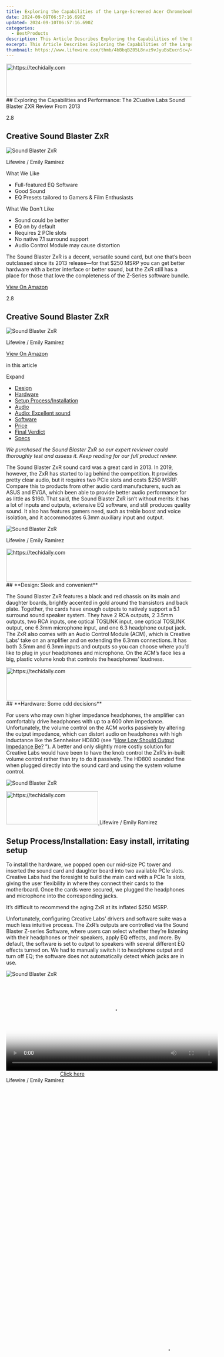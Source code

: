 ```yaml
---
title: Exploring the Capabilities of the Large-Screened Acer Chromebook - Your Essential Review Resource
date: 2024-09-09T06:57:16.690Z
updated: 2024-09-10T06:57:16.690Z
categories:
  - BestProducts
description: This Article Describes Exploring the Capabilities of the Large-Screened Acer Chromebook - Your Essential Review Resource
excerpt: This Article Describes Exploring the Capabilities of the Large-Screened Acer Chromebook - Your Essential Review Resource
thumbnail: https://www.lifewire.com/thmb/4bBbqBZ05L8nvz9vJyuBsEucnSc=/400x300/filters:no_upscale():max_bytes(150000):strip_icc():format(webp)/Acer_LaptopsUnder200_Chromebook_HeroSquare-362ddb9951d04861a4b66cea1c000233.jpg
---
```


<!-- affiliate ads begin -->
<a href="https://appsumo.8odi.net/c/5597632/2123738/7443" target="_top" id="2123738">
  <img src="//a.impactradius-go.com/display-ad/7443-2123738" border="0" alt="https://techidaily.com" width="600" height="90"/>
</a>
<img height="0" width="0" src="https://appsumo.8odi.net/i/5597632/2123738/7443" style="position:absolute;visibility:hidden;" border="0" />
<!-- affiliate ads end -->
## Exploring the Capabilities and Performance: The 2Cuative Labs Sound Blaster ZXR Review From 2013

2.8

## Creative Sound Blaster ZxR

![Sound Blaster ZxR](https://www.lifewire.com/thmb/87Y0vp91-Opdxctf3M6BGQ6r1d8=/1000x1000/filters:no_upscale():max_bytes(150000):strip_icc():format(webp)/_hero_SQ_02LW833111-1-4e7ebf4d779c4f9a88fb2d675c206f02.jpg)

Lifewire / Emily Ramirez

 What We Like

* Full-featured EQ Software
* Good Sound
* EQ Presets tailored to Gamers & Film Enthusiasts

 What We Don't Like

* Sound could be better
* EQ on by default
* Requires 2 PCIe slots
* No native 7.1 surround support
* Audio Control Module may cause distortion

 The Sound Blaster ZxR is a decent, versatile sound card, but one that’s been outclassed since its 2013 release—for that $250 MSRP you can get better hardware with a better interface or better sound, but the ZxR still has a place for those that love the completeness of the Z-Series software bundle.

[View On Amazon](https://www.amazon.com/dp/B009ISU33E?tag=lifewire-onsite-prod-20&ascsubtag=4769837%7Cnf4d47b24328e45aa9d01315a6a6b3e1211%7CB009ISU33E)

2.8

## Creative Sound Blaster ZxR

![Sound Blaster ZxR](https://www.lifewire.com/thmb/RtDoRTpSwyumJugu8w_fUM9Z3Kc=/450x450/filters:no_upscale():max_bytes(150000):strip_icc():format(webp)/_hero_SQ_02LW833111-1-4e7ebf4d779c4f9a88fb2d675c206f02.jpg)

Lifewire / Emily Ramirez

[View On Amazon](https://www.amazon.com/dp/B009ISU33E?tag=lifewire-onsite-prod-20&ascsubtag=4769837%7Cnf4d47b24328e45aa9d01315a6a6b3e1211%7CB009ISU33E)

 in this article

 Expand

* [Design](https://www.lifewire.com/#toc-design-sleek-and-convenient)
* [Hardware](https://www.lifewire.com/#toc-hardware-some-odd-decisions)
* [Setup Process/Installation](https://www.lifewire.com/#toc-setup-processinstallation-easy-install-irritating-setup)
* [Audio](https://www.lifewire.com/#toc-audio-excellent-sound)
* [Audio: Excellent sound](https://www.lifewire.com/#toc-software-lots-of-options-with-mixed-utility)
* [Software](https://www.lifewire.com/#toc-price-unjustified-expense)
* [Price](https://www.lifewire.com/#toc-competition-falls-short-of-less-expensive-options)
* [Final Verdict](https://www.lifewire.com/#toc-final-verdict)
* [Specs](https://www.lifewire.com/#toc-full-spec)

 _We purchased the Sound Blaster ZxR so our expert reviewer could thoroughly test and assess it. Keep reading for our full product review._

 The Sound Blaster ZxR sound card was a great card in 2013\. In 2019, however, the ZxR has started to lag behind the competition. It provides pretty clear audio, but it requires two PCIe slots and costs $250 MSRP. Compare this to products from other audio card manufacturers, such as ASUS and EVGA, which been able to provide better audio performance for as little as $160\. That said, the Sound Blaster ZxR isn’t without merits: it has a lot of inputs and outputs, extensive EQ software, and still produces quality sound. It also has features gamers need, such as treble boost and voice isolation, and it accommodates 6.3mm auxiliary input and output.

![Sound Blaster ZxR](https://www.lifewire.com/thmb/U_vmwZDe5HbbungQ5L2hzf2LVto=/1500x0/filters:no_upscale():max_bytes(150000):strip_icc():format(webp)/02LW833111-4-b0d1cca56ec04a61b83e20d1cecf2aea.jpg)

 Lifewire / Emily Ramirez

<!-- affiliate ads begin -->
<a href="https://unicoeye.pxf.io/c/5597632/2134489/18498" target="_top" id="2134489">
  <img src="//a.impactradius-go.com/display-ad/18498-2134489" border="0" alt="https://techidaily.com" width="728" height="90"/>
</a>
<img height="0" width="0" src="https://unicoeye.pxf.io/i/5597632/2134489/18498" style="position:absolute;visibility:hidden;" border="0" />
<!-- affiliate ads end -->
## **Design: Sleek and convenient**

 The Sound Blaster ZxR features a black and red chassis on its main and daughter boards, brightly accented in gold around the transistors and back plate. Together, the cards have enough outputs to natively support a 5.1 surround sound speaker system. They have 2 RCA outputs, 2 3.5mm outputs, two RCA inputs, one optical TOSLINK input, one optical TOSLINK output, one 6.3mm microphone input, and one 6.3 headphone output jack. The ZxR also comes with an Audio Control Module (ACM), which is Creative Labs’ take on an amplifier and on extending the 6.3mm connections. It has both 3.5mm and 6.3mm inputs and outputs so you can choose where you’d like to plug in your headphones and microphone. On the ACM’s face lies a big, plastic volume knob that controls the headphones’ loudness.

<!-- affiliate ads begin -->
<a href="https://ephamedtechinc.pxf.io/c/5597632/2137212/26400" target="_top" id="2137212">
  <img src="//a.impactradius-go.com/display-ad/26400-2137212" border="0" alt="https://techidaily.com" width="728" height="90"/>
</a>
<img height="0" width="0" src="https://ephamedtechinc.pxf.io/i/5597632/2137212/26400" style="position:absolute;visibility:hidden;" border="0" />
<!-- affiliate ads end -->
## **Hardware: Some odd decisions**

 For users who may own higher impedance headphones, the amplifier can comfortably drive headphones with up to a 600 ohm impedance. Unfortunately, the volume control on the ACM works passively by altering the output impedance, which can distort audio on headphones with high inductance like the Sennheiser HD800 (see “[How Low Should Output Impedance Be?](https://www.lifewire.com/what-is-output-impedance-4690092) ”). A better and only slightly more costly solution for Creative Labs would have been to have the knob control the ZxR’s in-built volume control rather than try to do it passively. The HD800 sounded fine when plugged directly into the sound card and using the system volume control.

![Sound Blaster ZxR](https://www.lifewire.com/thmb/1t84P8oe4qch2aJ6lknx0lwunWw=/1500x0/filters:no_upscale():max_bytes(150000):strip_icc():format(webp)/02LW833111-2-de43d07bd3db40a282f55347c8956c9a.jpg)

<!-- affiliate ads begin -->
<a href="https://25home.pxf.io/c/5597632/2123472/16836" target="_top" id="2123472">
  <img src="//a.impactradius-go.com/display-ad/16836-2123472" border="0" alt="https://techidaily.com" width="250" height="90"/>
</a>
<img height="0" width="0" src="https://25home.pxf.io/i/5597632/2123472/16836" style="position:absolute;visibility:hidden;" border="0" />
<!-- affiliate ads end -->
 Lifewire / Emily Ramirez

## **Setup Process/Installation: Easy install, irritating setup**

 To install the hardware, we popped open our mid-size PC tower and inserted the sound card and daughter board into two available PCIe slots. Creative Labs had the foresight to build the main card with a PCIe 1x slots, giving the user flexibility in where they connect their cards to the motherboard. Once the cards were secured, we plugged the headphones and microphone into the corresponding jacks.

 It’s difficult to recommend the aging ZxR at its inflated $250 MSRP.

 Unfortunately, configuring Creative Labs’ drivers and software suite was a much less intuitive process. The ZxR’s outputs are controlled via the Sound Blaster Z-series Software, where users can select whether they’re listening with their headphones or their speakers, apply EQ effects, and more. By default, the software is set to output to speakers with several different EQ effects turned on. We had to manually switch it to headphone output and turn off EQ; the software does not automatically detect which jacks are in use.

![Sound Blaster ZxR](https://www.lifewire.com/thmb/6uorHzKoJdW1FBv0B5ZfeoE8XzU=/1500x0/filters:no_upscale():max_bytes(150000):strip_icc():format(webp)/02LW833111-3-17de2156e4294b5c85f151bd0cd97aa4.jpg)

<!-- affiliate ads begin -->
<span id="1982570">
					<video width="576" height="240" style="cursor:pointer"
           poster="//a.impactradius-go.com/display-clicktoplayimage/1982570.png"
           onclick="if(!this.playClicked){this.play();this.setAttribute('controls',true);this.playClicked=true;}">
	   <source src="//a.impactradius-go.com/display-ad/22993-1982570">
	   <img src="//a.impactradius-go.com/display-clicktoplayimage/1982570.png" style="border: none; height: 100%; width: 100%; object-fit: contain">
	</video>
	<div style="width:360px;text-align:center"><a href="javascript:window.open(decodeURIComponent('https%3A%2F%2Fhomestyler.sjv.io%2Fc%2F5597632%2F1982570%2F22993'), '_blank');void(0);">Click here</a></div>
</span>
<img height="0" width="0" src="https://imp.pxf.io/i/5597632/1982570/22993" style="position:absolute;visibility:hidden;" border="0" />
<!-- affiliate ads end -->
 Lifewire / Emily Ramirez

<!-- affiliate ads begin -->
<span id="1424533">
					<video width="864" height="1536" style="cursor:pointer"
           poster="//a.impactradius-go.com/display-clicktoplayimage/1424533.png"
           onclick="if(!this.playClicked){this.play();this.setAttribute('controls',true);this.playClicked=true;}">
	   <source src="//a.impactradius-go.com/display-ad/16446-1424533">
	   <img src="//a.impactradius-go.com/display-clicktoplayimage/1424533.png" style="border: none; height: 100%; width: 100%; object-fit: contain">
	</video>
	<div style="width:540px;text-align:center"><a href="javascript:window.open(decodeURIComponent('https%3A%2F%2Flaganoo.pxf.io%2Fc%2F5597632%2F1424533%2F16446'), '_blank');void(0);">Click here</a></div>
</span>
<img height="0" width="0" src="https://imp.pxf.io/i/5597632/1424533/16446" style="position:absolute;visibility:hidden;" border="0" />
<!-- affiliate ads end -->
## **Audio: Excellent sound**

 Once the EQ effects are turned off, the Sound Blaster ZxR provides beautiful sound. While it wasn’t quite as clean or crisp as an enthusiast audiophile amplifier, such as the OPPO HA-1, it was solid for a system that costs a quarter of the HA-1’s price. On the HD-800s, the bass came across slightly muddy, but the ZxR provides solid quality for consumer-grade headphones like the Sennheiser GSP300 or the Sony MDR-7506\. As our our[headphone buying guide](https://www.lifewire.com/headphones-buying-guide-4172763) suggests, most headphones under $250 will not be sensitive enough to meaningfully distinguish between the ZxR and the HA-1.

 Should you happen to own dynamic headphones, you should find their impedance curve. Dynamic headphones with a high impedance may be distorted by the ACM, thanks to the ACM’s high resistance. How your headphones will be affected depends on their impedance curve: for the HD800s, for example, there is a peak at 100Hz (this range captures electric bass and the lower octaves of guitars), so the upper bass range is boosted relative to the other frequencies in the audio. Increasing the volume on the ACM reduces its output resistance and in turn reduces the distortion, but it may be easier to plug equipment directly into the sound card and use the system volume instead.

![Sound Blaster ZxR](https://www.lifewire.com/thmb/1CZw4BSxxTqlBF1kxT0_rl73XCU=/1500x0/filters:no_upscale():max_bytes(150000):strip_icc():format(webp)/02LW833111-5-e1022e9adc854517af98407c4be32691.jpg)

 Lifewire / Emily Ramirez

<!-- affiliate ads begin -->
<a href="https://unicoeye.pxf.io/c/5597632/2134233/18498" target="_top" id="2134233">
  <img src="//a.impactradius-go.com/display-ad/18498-2134233" border="0" alt="https://techidaily.com" width="728" height="90"/>
</a>
<img height="0" width="0" src="https://unicoeye.pxf.io/i/5597632/2134233/18498" style="position:absolute;visibility:hidden;" border="0" />
<!-- affiliate ads end -->
## **Software: Lots of options with mixed utility**

 For the tinkerers out there, Sound Blaster provides a myriad of audio adjustments through their Z-Series software package. Here, you can EQ any frequency between 20 and 20,000 Hz or activate “Crystallization,” “Scout Mode,” and “Theater Mode.” Crystallization adds punch to the audio’s treble, making voices stand out against the background. Theater Mode is similar to Crystallization, but it tries to_only_ boost voices instead of the entire treble range. We found it great for watching videos. Meanwhile, Scout Mode is squarely aimed at gamers. It theoretically makes enemy noises like footsteps louder.

 For the tinkerers out there, Sound Blaster provides a myriad of audio adjustments through their Z-Series software package.

 When testing Scout Mode in_Overwatch_ , we did not find the adjustment helpful; Scout Mode made our enemies’ and our allies’ movements louder, making it harder to tell where the enemy was coming from. Without adjustments,_Overwatch’s_ audio already makes the enemies’ movements louder than your allies’, making Scout Mode not only ineffective but an active detriment to gameplay. Other games that strongly rely on situational awareness have also likely invested the time into making enemies’ movements noticeable. Overall the software modifications Sound Blaster provides are situationally useful but not the comprehensive range of options we’d like to see at this price point.

## **Price: Unjustified expense**

 The Sound Blaster ZxR retails for about $250, on par with other high-end consumer audio cards. Its 6.3mm audio and microphone jacks, coupled with support for headphone impedance of up to 600 ohms, gives the listener flexibility in the rest of their audio setup: no need for 6.3mm to 3.5mm adapters or extension cords. One major hardware disappointment is its lack of 7.1 surround compatibility, which is something many sound card enthusiasts prize in a high-end sound card. There are also a number of other products with better sound quality for less than the ZxR’s $250 MSRP.

## **Competition:** **Falls short of less expensive options**

 As we’ve already emphasized, it’s difficult to recommend the aging ZxR at its inflated $250 MSRP. You can find a number of sound cards for significantly less that provide competitive performance, though they generally don’t offer the same robust software package as the ZxR.

 For a fraction of the price ($99 MSRP), you could get your hands on the Schitt Audio Fulla, an external DAC/AMP set that covers 16 to 300 ohm headphones with plenty of power and has a clean, no-nonsense design. While it doesn’t offer the level of software support as the ZxR (those who want to dive deep into live microphone sound manipulation may not find what they need), for the consumer looking to delve into[Hi-Fi audio](https://www.lifewire.com/hi-res-audio-4134630) this is an excellent deal.

 At the $215 mark, still well below the price of the ZxR, the EVGA Nu audio card performs as well as external DAC/AMPs in the $1,000 range. It also has minimalist software which Sound Blaster devotees may find a little feature-light, but even given the dearth of software options the EVGA Nu is the clear winner.

[EVGA Nu Audio Card Review](https://www.lifewire.com/evga-nu-audio-card-review-4769828)

 For about $160, the Asus Strix Raid PRO delivers better audio than the Sound Blaster ZxR and a control module that’s more useful than the ACM. The Strix’s “control box” has a button to turn EQ presets on and off, to change output between headphones and speakers, and all the features of the ACM (save 6.3mm jacks). The EQ button, which Asus calls the Raid button, is especially useful for gamers to switch between modes in-game.

[ASUS Strix Raid PRO Review](https://www.lifewire.com/asus-strix-raid-pro-review-4769832)

 Final Verdict

**A good card that’s showing its age.**

 The Sound Blaster ZxR is a quality, expensive sound card, with comprehensive software features and the hardware to power great consumer headsets and microphones. The ZxR sounds good, and gamers will not be disappointed by the ZxR’s power, but audio purists and 7.1 surround fans can find cleaner performance with fewer bells and whistles for the $250 asking price of the ZxR. It’s a card that hasn’t aged well since it’s 2013 release, and one that’s been largely overshadowed by some of its competitors in the interim.

<!-- affiliate ads begin -->
<a href="https://aligracehair.sjv.io/c/5597632/2135408/19272" target="_top" id="2135408">
  <img src="//a.impactradius-go.com/display-ad/19272-2135408" border="0" alt="https://techidaily.com" width="120" height="90"/>
</a>
<img height="0" width="0" src="https://aligracehair.sjv.io/i/5597632/2135408/19272" style="position:absolute;visibility:hidden;" border="0" />
<!-- affiliate ads end -->
### Similar Products We've Reviewed

* [Sound Blaster Z](https://www.lifewire.com/sound-blaster-z-review-4769764)
* [Sound Blaster Audigy RX](https://www.lifewire.com/sound-blaster-audigy-rx-review-4769814)

<!-- affiliate ads begin -->
<a href="https://zebaoaffiliateprogram.pxf.io/c/5597632/2137972/21526" target="_top" id="2137972">
  <img src="//a.impactradius-go.com/display-ad/21526-2137972" border="0" alt="https://techidaily.com" width="728" height="90"/>
</a>
<img height="0" width="0" src="https://zebaoaffiliateprogram.pxf.io/i/5597632/2137972/21526" style="position:absolute;visibility:hidden;" border="0" />
<!-- affiliate ads end -->
## Specs

* Product Name  Sound Blaster ZxR
* Product Brand  Creative
* UPC  Model Number SB1510
* Price  $250.00
* Release Date  March 2013
* Product Dimensions  14.6 x 4.1 x 7.9 in.
* Inputs/Outputs (Main Card)  6.3mm Headphone Out, 2x 3.5mm Out, 2x RCA Out, 6.3mm Microphone In
* Inputs/Outputs (Daughterboard)  2x 3.5mm RCA In, Optical TOSLINK In, Optical TOSLINK Out
* Audio Interface  PCI Express
* Frequency Response  100Hz to 20kHz (microphone); 10Hz to 45kHz (headphones)
* Output Signal-to-Noise Ratio  124 dB
* Headphone Amplifier  16-600 ohms
* Chipset  Sound Core 3D
* Digital-to-Analog Converters  Burr-Brown PCM1794 and PCM1798
* Headphone Op-Amps (Swappable)  New Japan Radio NJM2114D
* Headphone Driver  Texas Instruments TPA6120A2
* Line Out Op-Amps (Swappable)  Texas Instruments LME49710
* Capacitors  Nichicon
* Software  Sound Blaster Z-Series Software
* What’s Included  Sound Blaster ZxR sound card, Sound Blaster DBpro card, Sound Blaster Audio Control Module, 1Optical Cable, 1x Stereo(3.5mm)-to-RCA cable, 1x DBpro cable, Quick Start Leaflet, Installation CD containing: Drivers for Windows 7 and Windows 8, Creative Software Suite, User's Guide


<ins class="adsbygoogle"
     style="display:block"
     data-ad-format="autorelaxed"
     data-ad-client="ca-pub-7571918770474297"
     data-ad-slot="1223367746"></ins>



<ins class="adsbygoogle"
     style="display:block"
     data-ad-client="ca-pub-7571918770474297"
     data-ad-slot="8358498916"
     data-ad-format="auto"
     data-full-width-responsive="true"></ins>

<span class="atpl-alsoreadstyle">Also read:</span>
<div><ul>
<li><a href="https://remote-screen-capture.techidaily.com/new-adding-a-cinematic-touch-ken-burns-in-camtasa-9-for-2024/"><u>[New] Adding a Cinematic Touch Ken Burns in Camtasa 9 for 2024</u></a></li>
<li><a href="https://article-knowledge.techidaily.com/new-in-2024-a-roadmap-to-reigning-in-the-realm-of-social-media-management-smm/"><u>[New] In 2024, A Roadmap to Reigning in the Realm of Social Media Management (SMM)</u></a></li>
<li><a href="https://screen-mirroring-recording.techidaily.com/new-streamlined-capturing-top-5-mac-tools-for-effective-snipping-for-2024/"><u>[New] Streamlined Capturing Top 5 Mac Tools for Effective Snipping for 2024</u></a></li>
<li><a href="https://instagram-videos.techidaily.com/updated-craft-instagram-visuals-mac-techniques-for-video-scaling-for-2024/"><u>[Updated] Craft Instagram Visuals Mac Techniques for Video Scaling for 2024</u></a></li>
<li><a href="https://screen-video-capture.techidaily.com/updated-mastering-the-art-of-digital-recording-for-gotomeet-sessions/"><u>[Updated] Mastering the Art of Digital Recording for GoToMeet Sessions</u></a></li>
<li><a href="https://discord-videos.techidaily.com/2024-approved-enhancing-conversations-the-essential-guide-to-using-gifs-on-discord/"><u>2024 Approved Enhancing Conversations The Essential Guide to Using GIFs on Discord</u></a></li>
<li><a href="https://extra-approaches.techidaily.com/2024-approved-optimal-strategies-for-enhancing-vhs-photos-digitally/"><u>2024 Approved Optimal Strategies for Enhancing VHS Photos Digitally</u></a></li>
<li><a href="https://buynow-marvelous.techidaily.com/comprehensive-assessment-the-cat-s4es-durability-versus-its-pace-in-a-rugged-phone-review/"><u>Comprehensive Assessment: The Cat S4e's Durability Versus Its Pace in a Rugged Phone Review</u></a></li>
<li><a href="https://buynow-marvelous.techidaily.com/discover-the-elite-ranking-the-worlds-best-pc-brands-to-watch/"><u>Discover the Elite: Ranking the World’s Best PC Brands to Watch</u></a></li>
<li><a href="https://buynow-marvelous.techidaily.com/discovering-the-aesthetics-and-acoustics-of-teac-pd-301/"><u>Discovering the Aesthetics & Acoustics of Teac PD-301</u></a></li>
<li><a href="https://buynow-marvelous.techidaily.com/essential-criteria-for-effective-wireless-connection-devices/"><u>Essential Criteria for Effective Wireless Connection Devices</u></a></li>
<li><a href="https://buynow-marvelous.techidaily.com/evaluating-the-economical-and-powerful-topmate-c302-cooling-pad-a-detailed-assessment/"><u>Evaluating the Economical and Powerful TopMate C302 Cooling Pad: A Detailed Assessment</u></a></li>
<li><a href="https://buynow-marvelous.techidaily.com/exploring-the-capabilities-of-the-compact-marvel-apple-ipad-mini-5/"><u>Exploring the Capabilities of the Compact Marvel - Apple iPad Mini #5</u></a></li>
<li><a href="https://buynow-marvelous.techidaily.com/first-look-at-the-revolutionary-samsung-galaxy-s24-ultra-in-depth-analysis-by-gadget-experts/"><u>First Look at the Revolutionary Samsung Galaxy S24 Ultra - In-Depth Analysis by Gadget Experts</u></a></li>
<li><a href="https://ios-unlock.techidaily.com/how-do-ai-conversations-drive-chatgpts-development/"><u>How Do AI Conversations Drive ChatGPT's Development?</u></a></li>
<li><a href="https://phone-solutions.techidaily.com/how-to-convert-avchd-mts-files-for-xiaomi-14-pro-by-aiseesoft-video-converter-play-mts-on-android/"><u>How to convert AVCHD .mts files for Xiaomi 14 Pro? </u></a></li>
<li><a href="https://sound-issues.techidaily.com/1723015613198-how-to-fix-echo-on-discord-pc-2024-guide/"><u>How to Fix Echo on Discord PC - 2024 Guide</u></a></li>
<li><a href="https://apple-account.techidaily.com/how-to-reset-apple-id-and-apple-password-from-iphone-14-pro-by-drfone-ios/"><u>How to Reset Apple ID and Apple Password From iPhone 14 Pro</u></a></li>
<li><a href="https://buynow-marvelous.techidaily.com/hunt-down-the-best-savings-tune-into-amazing-offers-on-tribit-smart-earphones-and-bass-boosted-wireless-speakers-this-prime-day/"><u>Hunt Down the Best Savings - Tune Into Amazing Offers on Tribit Smart Earphones and Bass-Boosted Wireless Speakers This Prime Day</u></a></li>
<li><a href="https://bypass-frp.techidaily.com/in-2024-hassle-free-ways-to-remove-frp-lock-on-infinix-note-30-5gwithwithout-a-pc-by-drfone-android/"><u>In 2024, Hassle-Free Ways to Remove FRP Lock on Infinix Note 30 5Gwith/without a PC</u></a></li>
<li><a href="https://buynow-marvelous.techidaily.com/in-depth-analysis-unleashing-the-full-potential-of-the-samsung-galaxy-tab-s7plus-powerhouse/"><u>In-Depth Analysis: Unleashing the Full Potential of the Samsung Galaxy Tab S7+ Powerhouse</u></a></li>
<li><a href="https://buynow-marvelous.techidaily.com/kensun-portable-tire-inflator-review-sturdy-reliable-and-portable/"><u>Kensun Portable Tire Inflator Review: Sturdy, Reliable, and Portable</u></a></li>
<li><a href="https://buynow-marvelous.techidaily.com/leading-usb-memory-sticks-reviewed-your-complete-2024-selection/"><u>Leading USB Memory Sticks Reviewed - Your Complete 2024 Selection</u></a></li>
<li><a href="https://buynow-marvelous.techidaily.com/master-your-workflow-with-quality-tech-superior-dell-monitor-elite-sound-isolation-earphones-and-exceptional-hd-webcam/"><u>Master Your Workflow with Quality Tech: Superior Dell Monitor, Elite Sound Isolation Earphones & Exceptional HD Webcam</u></a></li>
<li><a href="https://buynow-marvelous.techidaily.com/mastering-connectivity-with-the-linksys-ea8300-router-a-thorough-review-for-diverse-device-support/"><u>Mastering Connectivity with the Linksys EA8300 Router - A Thorough Review for Diverse Device Support</u></a></li>
<li><a href="https://buynow-marvelous.techidaily.com/maximizing-performance-the-advantages-of-the-expanded-screen-in-apples-iphone-12-pro-max-review/"><u>Maximizing Performance: The Advantages of the Expanded Screen in Apple's iPhone 12 Pro Max Review</u></a></li>
<li><a href="https://facebook-videos.techidaily.com/navigating-the-in-stream-ad-landscape-on-facebook-for-2024/"><u>Navigating the In-Stream Ad Landscape on Facebook for 2024</u></a></li>
<li><a href="https://buynow-marvelous.techidaily.com/non-stop-play-maximum-comfort-a-deep-dive-into-the-mavix-m9-gaming-chair/"><u>Non-Stop Play, Maximum Comfort: A Deep Dive Into the MAVIX M9 Gaming Chair</u></a></li>
<li><a href="https://buynow-marvelous.techidaily.com/photoscape-for-windows-free-photo-editor-review/"><u>PhotoScape for Windows Free Photo Editor Review</u></a></li>
<li><a href="https://buynow-marvelous.techidaily.com/streamlined-design-and-functionality-unpacking-the-amazon-basics-compact-tablet-support/"><u>Streamlined Design & Functionality: Unpacking the Amazon Basics Compact Tablet Support</u></a></li>
<li><a href="https://sim-unlock.techidaily.com/the-6-best-sim-unlock-services-that-actually-work-on-your-motorola-moto-g-stylus-2023-device-by-drfone-android/"><u>The 6 Best SIM Unlock Services That Actually Work On Your Motorola Moto G Stylus (2023) Device</u></a></li>
<li><a href="https://buynow-marvelous.techidaily.com/the-essential-guide-to-the-aukey-usb-hub-usb-30-when-elegance-meets-effectiveness/"><u>The Essential Guide to the Aukey USB Hub (USB 3.0): When Elegance Meets Effectiveness</u></a></li>
<li><a href="https://buynow-marvelous.techidaily.com/ultimate-motivation-playlist-compilation/"><u>Ultimate Motivation Playlist Compilation</u></a></li>
<li><a href="https://tech-recovery.techidaily.com/ultimate-troubleshooting-guide-solving-your-disc-drives-refusal-to-open/"><u>Ultimate Troubleshooting Guide: Solving Your Disc Drive's Refusal to Open</u></a></li>
<li><a href="https://buynow-marvelous.techidaily.com/unpacking-the-design-enigma-in-sony-walkman-ws623/"><u>Unpacking the Design Enigma in Sony Walkman WS623</u></a></li>
<li><a href="https://buynow-marvelous.techidaily.com/unveiling-the-benefits-of-midlands-gxt1000vp4-for-precise-long-distance-calls/"><u>Unveiling the Benefits of Midland's GXT1000VP4 for Precise Long-Distance Calls</u></a></li>
<li><a href="https://buynow-marvelous.techidaily.com/upgraded-ram-for-high-performance-laptops-what-you-need-to-know/"><u>Upgraded RAM for High-Performance Laptops: What You Need to Know</u></a></li>
<li><a href="https://blue-screen-error.techidaily.com/windows-10-bsod-bluescreen-solving-unmountable-boot-volume-problems-successfully/"><u>Windows 10 BSOD Bluescreen - Solving Unmountable Boot Volume Problems Successfully</u></a></li>
</ul></div>

